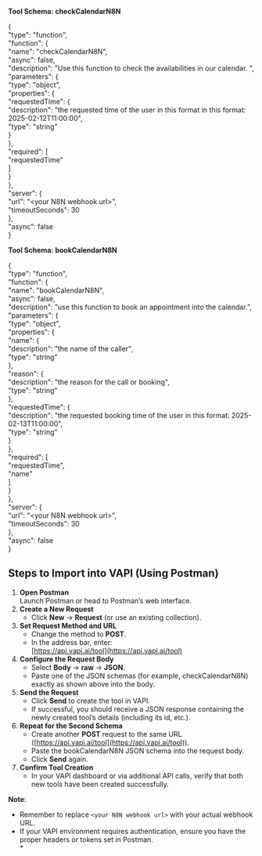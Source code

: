 **Tool Schema: checkCalendarN8N**

{  
  "type": "function",  
  "function": {  
    "name": "checkCalendarN8N",  
    "async": false,  
    "description": "Use this function to check the availabilities in our calendar. ",  
    "parameters": {  
      "type": "object",  
      "properties": {  
        "requestedTime": {  
          "description": "the requested time of the user in this format in this format: 2025-02-12T11:00:00",  
          "type": "string"  
        }  
      },  
      "required": \[  
        "requestedTime"  
      \]  
    }  
  },  
  "server": {  
    "url": "\<your N8N webhook url\>",  
    "timeoutSeconds": 30  
  },  
  "async": false  
}

**Tool Schema: bookCalendarN8N**

{  
  "type": "function",  
  "function": {  
    "name": "bookCalendarN8N",  
    "async": false,  
    "description": "use this function to book an appointment into the calendar.",  
    "parameters": {  
      "type": "object",  
      "properties": {  
        "name": {  
          "description": "the name of the caller",  
          "type": "string"  
        },  
        "reason": {  
          "description": "the reason for the call or booking",  
          "type": "string"  
        },  
        "requestedTime": {  
          "description": "the requested booking time of the user in this format: 2025-02-13T11:00:00",  
          "type": "string"  
        }  
      },  
      "required": \[  
        "requestedTime",  
        "name"  
      \]  
    }  
  },  
  "server": {  
    "url": "\<your N8N webhook url\>",  
    "timeoutSeconds": 30  
  },  
  "async": false  
}

## **Steps to Import into VAPI (Using Postman)**

1. **Open Postman**  
   Launch Postman or head to Postman’s web interface.  
2. **Create a New Request**  
   * Click **New** → **Request** (or use an existing collection).  
3. **Set Request Method and URL**  
   * Change the method to **POST**.  
   * In the address bar, enter:  
     [https://api.vapi.ai/tool](https://api.vapi.ai/tool)  
4. **Configure the Request Body**  
   * Select **Body** → **raw** → **JSON**.  
   * Paste one of the JSON schemas (for example, checkCalendarN8N) exactly as shown above into the body.  
5. **Send the Request**  
   * Click **Send** to create the tool in VAPI.  
   * If successful, you should receive a JSON response containing the newly created tool’s details (including its id, etc.).  
6. **Repeat for the Second Schema**  
   * Create another **POST** request to the same URL ([https://api.vapi.ai/tool](https://api.vapi.ai/tool)).  
   * Paste the bookCalendarN8N JSON schema into the request body.  
   * Click **Send** again.  
7. **Confirm Tool Creation**  
   * In your VAPI dashboard or via additional API calls, verify that both new tools have been created successfully.

**Note**:

* Remember to replace `<your N8N webhook url>` with your actual webhook URL.  
* If your VAPI environment requires authentication, ensure you have the proper headers or tokens set in Postman.  
  * 

